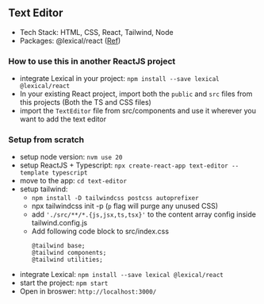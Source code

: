 ## Text Editor

- Tech Stack: HTML, CSS, React, Tailwind, Node
- Packages: @lexical/react ([Ref](https://lexical.dev/docs/intro))

### How to use this in another ReactJS project
- integrate Lexical in your project: `npm install --save lexical @lexical/react`
- In your existing React project, import both the `public` and `src` files from this projects (Both the TS and CSS files)
- import the `TextEditor` file from src/components and use it wherever you want to add the text editor

### Setup from scratch

- setup node version: `nvm use 20`
- setup ReactJS + Typescript: `npx create-react-app text-editor --template typescript`
- move to the app: `cd text-editor`
- setup tailwind:
    - `npm install -D tailwindcss postcss autoprefixer`
    - npx tailwindcss init -p (`p` flag will purge any unused CSS)
    - add `'./src/**/*.{js,jsx,ts,tsx}'` to the content array config inside tailwind.config.js
    - Add following code block to src/index.css
        ```
        @tailwind base;
        @tailwind components;
        @tailwind utilities;
        ```
- integrate Lexical: `npm install --save lexical @lexical/react`
- start the project: `npm start`
- Open in broswer: `http://localhost:3000/`